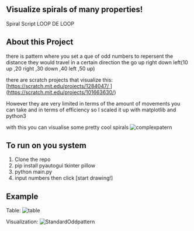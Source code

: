 ## Visualize spirals of many properties!
Spiral Script
LOOP DE LOOP

## About this Project
there is pattern where you set a que of odd numbers to repersent the distance they would travel in a certain direction the go up right down left(10 up ,20 right ,30 down ,40 left ,50 up)

there are scratch projects that visualize this: 
[[https://scratch.mit.edu/projects/1284047/ ](https://scratch.mit.edu/projects/101663630/)](https://scratch.mit.edu/projects/101663630/)
 
However they are very limited in terms of the amount of movements you can take and in terms of efficiency so I scaled it up with matplotlib and python3 

with this you can visualise some pretty cool spirals ![complexpatern](https://github.com/BakedSoups/Visualize-Spirals/assets/97857268/882fa8dc-c923-406b-8ad5-b13a1bb504a9)

## To run on you system
1. Clone the repo
2. pip install pyautogui tkinter pillow 
3. python main.py
4. input numbers then click [start drawing!]


## Example 
Table: 
![table](https://github.com/BakedSoups/Visualize-Spirals/assets/97857268/937177cf-ae01-4f02-94b7-6a4a703b0ef0)

Visualization:
![StandardOddpattern](https://github.com/BakedSoups/Visualize-Spirals/assets/97857268/f23beb0a-19e0-4966-ab7f-decf7d574be0)

